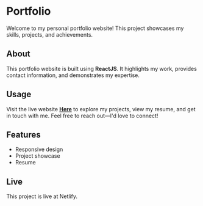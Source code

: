 # Portfolio
Welcome to my personal portfolio website! This project showcases my skills, projects, and achievements.

## About
This portfolio website is built using **ReactJS**. It highlights my work, provides contact information, and demonstrates my expertise.

## Usage
Visit the live website **[Here](https://djgupta.netlify.app)** to explore my projects, view my resume, and get in touch with me. Feel free to reach out—I'd love to connect!

## Features
- Responsive design
- Project showcase
- Resume

## Live
This project is live at Netlify.
